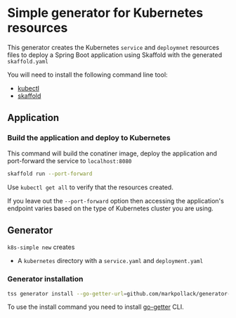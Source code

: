 # Simple generator for Kubernetes resources

This generator creates the Kubernetes `service` and `deploymnet` resources files to deploy a Spring Boot application using Skaffold with the generated `skaffold.yaml`

You will need to install the following command line tool:

* [kubectl](https://kubernetes.io/docs/tasks/tools/install-kubectl/)
* [skaffold](https://skaffold.dev/docs/install/)

## Application

### Build the application and deploy to Kubernetes

This command will build the conatiner image, deploy the application and port-forward the service to `localhost:8080`

```bash
skaffold run --port-forward
```

Use `kubectl get all` to verify that the resources created.

If you leave out the `--port-forward` option then accessing the application's endpoint varies based on the type of Kubernetes cluster you are using.

## Generator

`k8s-simple new` creates

* A `kubernetes` directory with a `service.yaml` and `deployment.yaml`

### Generator installation

```bash
tss generator install --go-getter-url=github.com/markpollack/generator-k8s-simple
```

To use the install command you need to install [go-getter](https://github.com/hashicorp/go-getter#installation-and-usage) CLI.
